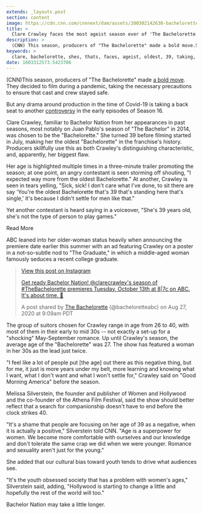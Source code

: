 ```yaml
--- 
extends: _layouts.post 
section: content 
image: https://cdn.cnn.com/cnnnext/dam/assets/200302142630-bachelorette-clare-crawley-super-tease.jpg 
title: > 
  Clare Crawley faces the most ageist season ever of 'The Bachelorette' 
description: > 
  (CNN) This season, producers of "The Bachelorette" made a bold move.She turned 39 before filming started in July, making her the oldest "Bachelorette" in the franchise's history.At another, Crawley is seen in tears yelling, "Sick, sick!I don't care what I've done, to sit there are say 'You're the oldest Bachelorette that's 39 that's standing here that's single,' it's because I didn't settle for men like that."Yet another contestant is heard saying in a voiceover, "She's 39 years old, she's not the type of person to play games." 
keywords: > 
  clare, bachelorette, shes, thats, faces, ageist, oldest, 39, taking, sick, producers, seen, crawley, season 
date: 1603312573.5423706 
--- 
```

<div><p class="zn-body__paragraph speakable"> (CNN)This season, producers of "The Bachelorette" made <a href="https://www.cnn.com/2020/10/13/entertainment/the-bachelorette-clare-crawley-trailer/index.html" target="_blank">a bold move</a>. They decided to film during a pandemic, taking the necessary precautions to ensure that cast and crew stayed safe. </p><a></a><p>But any drama around production in the time of Covid-19 is taking a back seat to another <a href="https://www.cnn.com/2020/09/30/entertainment/bachelorette-clare-crowley-trnd/index.html" target="_blank">controversy</a> in the early episodes of Season 16.</p><p class="zn-body__paragraph speakable">Clare Crawley, familiar to Bachelor Nation from her appearances in past seasons, most notably on Juan Pablo's season of "The Bachelor" in 2014, was chosen to be the "Bachelorette." She turned 39 before filming started in July, making her the oldest "Bachelorette" in the franchise's history. Producers skillfully use this as both Crawley's distinguishing characteristic, and, apparently, her biggest flaw. </p><p class="zn-body__paragraph">Her age is highlighted multiple times in a three-minute trailer promoting the season; at one point, an angry contestant is seen storming off shouting, "I expected way more from the oldest Bachelorette." At another, Crawley is seen in tears yelling, "Sick, sick! I don't care what I've done, to sit there are say 'You're the oldest Bachelorette that's 39 that's standing here that's single,' it's because I didn't settle for men like that."</p><p id="ad_rect_atf_02" class="ad-ad_rect_atf_02 ad-refresh-default"></p><p></p><p></p><ul class="cn cn-list-hierarchical-xs cn--idx-5 cn-zoneAdContainer"></ul><p class="zn-body__paragraph">Yet another contestant is heard saying in a voiceover, "She's 39 years old, she's not the type of person to play games."</p><p class="read-more-gradient"></p><p class="read-more-link" id="js-body-read-more">Read More</p><p class="zn-body__paragraph">ABC leaned into her older-woman status heavily when announcing the premiere date earlier this summer with an ad featuring Crawley on a poster in a not-so-subtle nod to "The Graduate," in which a middle-aged woman famously seduces a recent college graduate.</p><blockquote class="instagram-media"><a href="https://www.instagram.com/p/CEZiDPaAGb1/?utm_source=ig_embed&amp;utm_campaign=loading" target="_blank"> <p></p> <p></p> <p></p><p></p> <p></p><p> View this post on Instagram</p><p></p> <p></p> <p></p> <p></p><p></p> <p></p><p></p> <p></p> <p></p></a> <p> <a href="https://www.instagram.com/p/CEZiDPaAGb1/?utm_source=ig_embed&amp;utm_campaign=loading" target="_blank">Get ready Bachelor Nation! @clarecrawley's season of #TheBachelorette premieres Tuesday, October 13th at 8|7c on ABC. It's about time. &#127801;</a></p> <p>A post shared by <a href="https://www.instagram.com/bacheloretteabc/?utm_source=ig_embed&amp;utm_campaign=loading" target="_blank"> The Bachelorette</a> (@bacheloretteabc) on Aug 27, 2020 at 9:09am PDT</p></blockquote>
<p class="zn-body__paragraph">The group of suitors chosen for Crawley range in age from 26 to 40, with most of them in their early to mid 30s -- not exactly a set-up for a "shocking" May-September romance. Up until Crawley's season, the average age of the "Bachelorette" was 27. The show has featured a woman in her 30s as the lead just twice. </p><p class="zn-body__paragraph">"I feel like a lot of people put [the age] out there as this negative thing, but for me, it just is more years under my belt, more learning and knowing what I want, what I don't want and what I won't settle for," Crawley said on "Good Morning America" before the season.</p><p class="zn-body__paragraph">Melissa Silverstein, the founder and publisher of Women and Hollywood and the co-founder of the Athena Film Festival, said the show should better reflect that a search for companionship doesn't have to end before the clock strikes 40.</p><p class="zn-body__paragraph">"It's a shame that people are focusing on her age of 39 as a negative, when it is actually a positive," Silverstein told CNN. "Age is a superpower for women. We become more comfortable with ourselves and our knowledge and don't tolerate the same crap we did when we were younger. Romance and sexuality aren't just for the young."</p><p class="zn-body__paragraph">She added that our cultural bias toward youth tends to drive what audiences see. </p><p></p><ul class="cn cn-list-hierarchical-xs cn--idx-15 cn-zoneAdContainer"></ul><p class="zn-body__paragraph">"It's the youth obsessed society that has a problem with women's ages," Silverstein said, adding, "Hollywood is starting to change a little and hopefully the rest of the world will too."</p><p class="zn-body__paragraph">Bachelor Nation may take a little longer.</p></div>